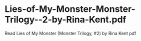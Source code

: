 # Lies-of-My-Monster-Monster-Trilogy--2-by-Rina-Kent.pdf
Read Lies of My Monster (Monster Trilogy, #2) by Rina Kent pdf
